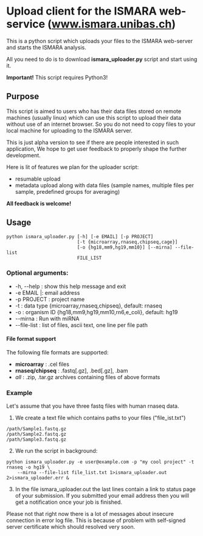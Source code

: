 # Upload client for the ISMARA web-service (www.ismara.unibas.ch)

This is a python script which uploads your files to the ISMARA
web-server and starts the ISMARA analysis.

All you need to do is to download **ismara_uploader.py** script and start using it.

**Important!** This script requires Python3!

## Purpose

This script is aimed to users who has their data files stored on remote machines (usually linux) which can use this script to upload their data without use of an internet browser. So you do not need to copy files to your local machine for uploading to the ISMARA server.

This is just alpha version to see if there are people interested in such application, We hope to get user feedback to properly shape the further development.

Here is lit of features we plan for the uploader script:
* resumable upload
* metadata upload along with data files (sample names, multiple files per sample, predefined groups for averaging)

**All feedback is welcome!**

## Usage

```shell
python ismara_uploader.py [-h] [-e EMAIL] [-p PROJECT]
                          [-t {microarray,rnaseq,chipseq,cage}]
                          [-o {hg18,mm9,hg19,mm10}] [--mirna] --file-list
                          FILE_LIST
```

### Optional arguments:

* -h, --help :  show this help message and exit
* -e EMAIL |: email address
* -p PROJECT : project name
* -t : data type {microarray,rnaseq,chipseq}, default: rnaseq
* -o : organism ID {hg18,mm9,hg19,mm10,rn6,e_coli}, default: hg19
* --mirna : Run with miRNA
* --file-list : list of files, ascii text, one line per file path

#### File format support
The following file formats are supported:
* **microarray** : .cel files
* **rnaseq/chipseq** : .fastq[.gz], .bed[.gz], .bam
* *all* : .zip, .tar.gz archives containing files of above formats
 

### Example

Let's assume that you have three fastq files with human rnaseq data.
1. We create a text file which contains paths to your files ("file_ist.txt")
```
/path/Sample1.fastq.gz
/path/Sample2.fastq.gz
/path/Sample3.fastq.gz
```

2. We run the script in background:
```shell
python ismara_uploader.py -e user@example.com -p "my cool project" -t rnaseq -o hg19 \
    --mirna --file-list file_list.txt 1>ismara_uploader.out 2>ismara_uploader.err &
```

3. In the file ismara_uploader.out the last lines contain a link to status page of your submission. If you submitted your email address then you will get a notification once your job is finished.

Please not that right now there is a lot of messages about insecure connection in error log file. This is because of problem with self-signed server certificate which should resolved very soon.

